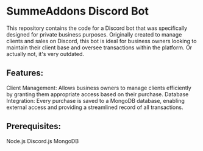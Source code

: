 # SummeAddons Discord Bot
This repository contains the code for a Discord bot that was specifically designed for private business purposes. Originally created to manage clients and sales on Discord, this bot is ideal for business owners looking to maintain their client base and oversee transactions within the platform.
Or actually not, it's very outdated.

## Features:
Client Management: Allows business owners to manage clients efficiently by granting them appropriate access based on their purchase.
Database Integration: Every purchase is saved to a MongoDB database, enabling external access and providing a streamlined record of all transactions.

## Prerequisites:
Node.js
Discord.js
MongoDB
